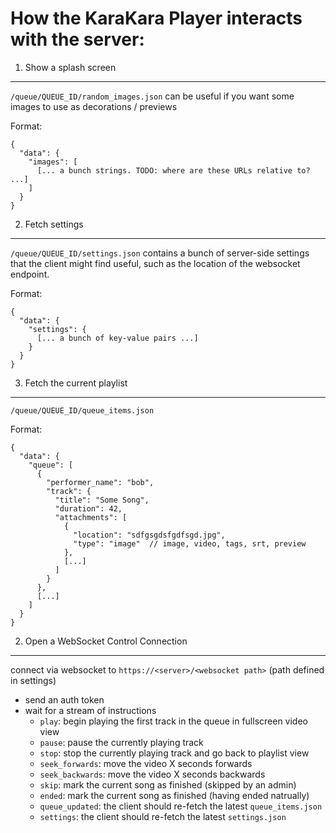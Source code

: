 How the KaraKara Player interacts with the server:
==================================================

1. Show a splash screen
-----------------------
`/queue/QUEUE_ID/random_images.json` can be useful if you want some images to
use as decorations / previews

Format:

```
{
  "data": {
    "images": [
      [... a bunch strings. TODO: where are these URLs relative to? ...]
    ]
  }
}
```


2. Fetch settings
-----------------
`/queue/QUEUE_ID/settings.json` contains a bunch of server-side settings that
the client might find useful, such as the location of the websocket endpoint.

Format:

```
{
  "data": {
    "settings": {
      [... a bunch of key-value pairs ...]
    }
  }
}
```


3. Fetch the current playlist
-----------------------------
`/queue/QUEUE_ID/queue_items.json`

Format:

```
{
  "data": {
    "queue": [
      {
        "performer_name": "bob",
        "track": {
          "title": "Some Song",
          "duration": 42,
          "attachments": [
            {
              "location": "sdfgsgdsfgdfsgd.jpg",
              "type": "image"  // image, video, tags, srt, preview
            },
            [...]
          ]
        }
      },
      [...]
    ]
  }
}
```


2. Open a WebSocket Control Connection
--------------------------------------
connect via websocket to `https://<server>/<websocket path>` (path defined in settings)
- send an auth token
- wait for a stream of instructions
  - `play`: begin playing the first track in the queue in fullscreen video view
  - `pause`: pause the currently playing track
  - `stop`: stop the currently playing track and go back to playlist view
  - `seek_forwards`: move the video X seconds forwards
  - `seek_backwards`: move the video X seconds backwards
  - `skip`: mark the current song as finished (skipped by an admin)
  - `ended`: mark the current song as finished (having ended natrually)
  - `queue_updated`: the client should re-fetch the latest `queue_items.json`
  - `settings`: the client should re-fetch the latest `settings.json`
